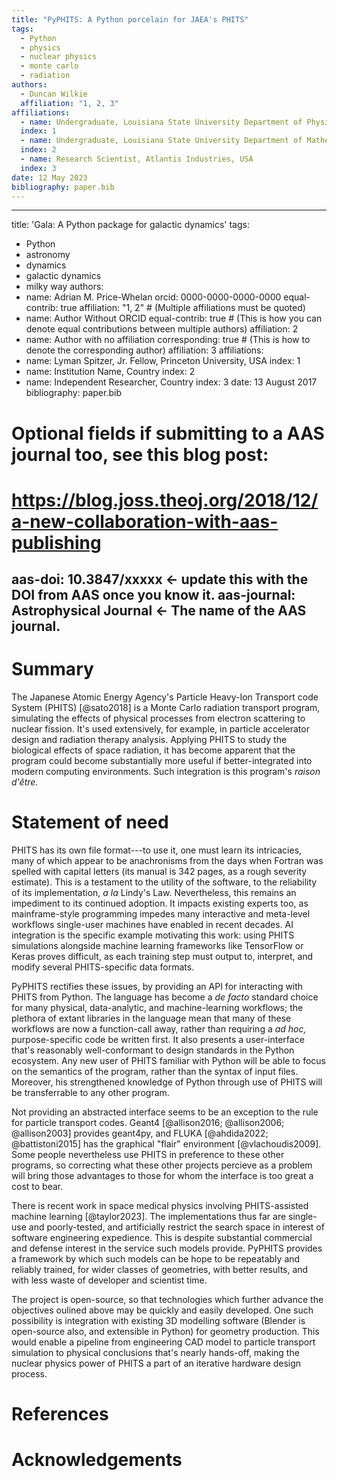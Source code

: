```yaml
---
title: "PyPHITS: A Python porcelain for JAEA's PHITS"
tags:
  - Python
  - physics
  - nuclear physics
  - monte carlo
  - radiation
authors:
  - Duncan Wilkie
  affiliation: "1, 2, 3"
affiliations:
  - name: Undergraduate, Louisiana State University Department of Physics and Astronomy, USA
  index: 1
  - name: Undergraduate, Louisiana State University Department of Mathematics, USA
  index: 2
  - name: Research Scientist, Atlantis Industries, USA
  index: 3
date: 12 May 2023
bibliography: paper.bib
---
```

---
title: 'Gala: A Python package for galactic dynamics'
tags:
  - Python
  - astronomy
  - dynamics
  - galactic dynamics
  - milky way
authors:
  - name: Adrian M. Price-Whelan
    orcid: 0000-0000-0000-0000
    equal-contrib: true
    affiliation: "1, 2" # (Multiple affiliations must be quoted)
  - name: Author Without ORCID
    equal-contrib: true # (This is how you can denote equal contributions between multiple authors)
    affiliation: 2
  - name: Author with no affiliation
    corresponding: true # (This is how to denote the corresponding author)
    affiliation: 3
affiliations:
 - name: Lyman Spitzer, Jr. Fellow, Princeton University, USA
   index: 1
 - name: Institution Name, Country
   index: 2
 - name: Independent Researcher, Country
   index: 3
date: 13 August 2017
bibliography: paper.bib

# Optional fields if submitting to a AAS journal too, see this blog post:
# https://blog.joss.theoj.org/2018/12/a-new-collaboration-with-aas-publishing
aas-doi: 10.3847/xxxxx <- update this with the DOI from AAS once you know it.
aas-journal: Astrophysical Journal <- The name of the AAS journal.
---

# Summary

The Japanese Atomic Energy Agency's Particle Heavy-Ion Transport code System (PHITS) [@sato2018]
is a Monte Carlo radiation transport program, simulating the effects of physical processes from electron scattering to nuclear fission.
It's used extensively, for example, in particle accelerator design and radiation therapy analysis.
Applying PHITS to study the biological effects of space radiation, it has become apparent that the program could become
substantially more useful if better-integrated into modern computing environments.
Such integration is this program's _raison d'être._

# Statement of need

PHITS has its own file format---to use it, one must learn its intricacies, many of which appear to be anachronisms from the days
when Fortran was spelled with capital letters (its manual is 342 pages, as a rough severity estimate).
This is a testament to the utility of the software, to the reliability of its implementation, _a la_ Lindy's Law.
Nevertheless, this remains an impediment to its continued adoption.
It impacts existing experts too, as mainframe-style programming impedes many interactive and meta-level workflows
single-user machines have enabled in recent decades.
AI integration is the specific example motivating this work: using PHITS simulations alongside machine learning frameworks
like TensorFlow or Keras proves difficult, as each training step must output to, interpret, and modify several PHITS-specific data formats.

PyPHITS rectifies these issues, by providing an API for interacting with PHITS from Python.
The language has become a _de facto_ standard choice for many physical, data-analytic, and machine-learning workflows;
the plethora of extant libraries in the language mean that many of these workflows are now a function-call away,
rather than requiring a _ad hoc,_ purpose-specific code be written first.
It also presents a user-interface that's reasonably well-conformant to design standards in the Python ecosystem.
Any new user of PHITS familiar with Python will be able to focus on the semantics of the program, rather than the syntax of input files.
Moreover, his strengthened knowledge of Python through use of PHITS will be transferrable to any other program.

Not providing an abstracted interface seems to be an exception to the rule for particle transport codes.
Geant4 [@allison2016; @allison2006; @allison2003] provides geant4py,
and FLUKA [@ahdida2022; @battistoni2015] has the graphical "flair" environment [@vlachoudis2009].
Some people nevertheless use PHITS in preference to these other programs, so correcting what these other projects percieve as a problem
will bring those advantages to those for whom the interface is too great a cost to bear.

There is recent work in space medical physics involving PHITS-assisted machine learning [@taylor2023].
The implementations thus far are single-use and poorly-tested, and artificially restrict the search space in interest of
software engineering expedience.
This is despite substantial commercial and defense interest in the service such models provide.
PyPHITS provides a framework by which such models can be hope to be repeatably and reliably trained,
for wider classes of geometries, with better results, and with less waste of developer and scientist time.

The project is open-source, so that technologies which further advance the objectives oulined above may be quickly
and easily developed.
One such possibility is integration with existing 3D modelling software (Blender is open-source also, and extensible in Python)
for geometry production.
This would enable a pipeline from engineering CAD model to particle transport simulation to physical conclusions
that's nearly hands-off, making the nuclear physics power of PHITS a part of an iterative hardware design process.

# References

# Acknowledgements
